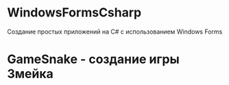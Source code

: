 # WindowsFormsCsharp
Создание простых приложений на С# c использованием Windows Forms
# GameSnake - cоздание игры Змейка
